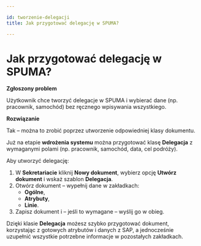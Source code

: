 ```yaml
---

id: tworzenie-delegacji
title: Jak przygotować delegację w SPUMA?  

---
```


# Jak przygotować delegację w SPUMA?  

**Zgłoszony problem**  

Użytkownik chce tworzyć delegacje w SPUMA i wybierać dane (np. pracownik, samochód) bez ręcznego wpisywania wszystkiego.  

**Rozwiązanie**  

Tak – można to zrobić poprzez utworzenie odpowiedniej klasy dokumentu.  

Już na etapie **wdrożenia systemu** można przygotować klasę **Delegacja** z wymaganymi polami (np. pracownik, samochód, data, cel podróży).  

Aby utworzyć delegację:  

1. W **Sekretariacie** kliknij **Nowy dokument**, wybierz opcję **Utwórz dokument** i wskaż szablon **Delegacja**.  
2. Otwórz dokument – wypełnij dane w zakładkach:  
   - **Ogólne**,  
   - **Atrybuty**,  
   - **Linie**.  
3. Zapisz dokument i – jeśli to wymagane – wyślij go w obieg.  

Dzięki klasie **Delegacja** możesz szybko przygotować dokument, korzystając z gotowych atrybutów i danych z SAP, a jednocześnie uzupełnić wszystkie potrzebne informacje w pozostałych zakładkach.  
